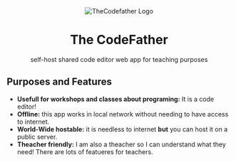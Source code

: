 <div align="center">
  <picture>
    <source media="(prefers-color-scheme: dark)" srcset="https://user-images.githubusercontent.com/117530839/231253090-b922dcf3-13e2-449c-9b7b-c6a7a19a1c3a.png">
    <source media="(prefers-color-scheme: light)" srcset="https://user-images.githubusercontent.com/117530839/231252957-7728d5ca-ff50-4055-a051-48c06eb557ca.png">
    <img alt="TheCodefather Logo" src="https://user-images.githubusercontent.com/117530839/231252957-7728d5ca-ff50-4055-a051-48c06eb557ca.png">
  </picture>
  <h1>The CodeFather</h1>
  <p>self-host shared code editor web app for teaching purposes</p>
</div>

## Purposes and Features
 - **Usefull for workshops and classes about programing:** It is a code editor!
 - **Offline:** this app works in local network without needing to have access to internet.
 - **World-Wide hostable:** it is needless to internet **but** you can host it on a public server.
 - **Theacher friendly:** I am also a theacher so I can understand what they need! There are lots of featueres for teachers.
